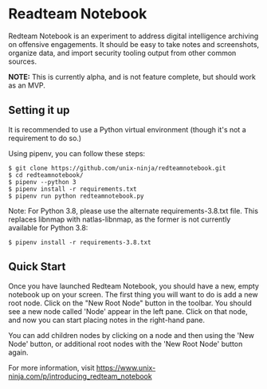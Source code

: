 # Readteam Notebook

Redteam Notebook is an experiment to address digital intelligence archiving on offensive engagements. It should be easy to take notes and screenshots, organize data, and import security tooling output from other common sources.

**NOTE:** This is currently alpha, and is not feature complete, but should work as an MVP.

## Setting it up

It is recommended to use a Python virtual environment (though it's not a requirement to do so.)

Using pipenv, you can follow these steps:

```
$ git clone https://github.com/unix-ninja/redteamnotebook.git
$ cd redteamnotebook/
$ pipenv --python 3
$ pipenv install -r requirements.txt
$ pipenv run python redteamnotebook.py
```

Note: For Python 3.8, please use the alternate requirements-3.8.txt file. This replaces libnmap with natlas-libnmap, as the former is not currently available for Python 3.8:

```
$ pipenv install -r requirements-3.8.txt
```

## Quick Start

Once you have launched Redteam Notebook, you should have a new, empty notebook up on your screen. The first thing you will want to do is add a new root node. Click on the "New Root Node" button in the toolbar. You should see a new node called 'Node' appear in the left pane. Click on that node, and now you can start placing notes in the right-hand pane.

You can add children nodes by clicking on a node and then using the 'New Node' button, or additional root nodes with the 'New Root Node' button again.

For more information, visit https://www.unix-ninja.com/p/introducing_redteam_notebook
